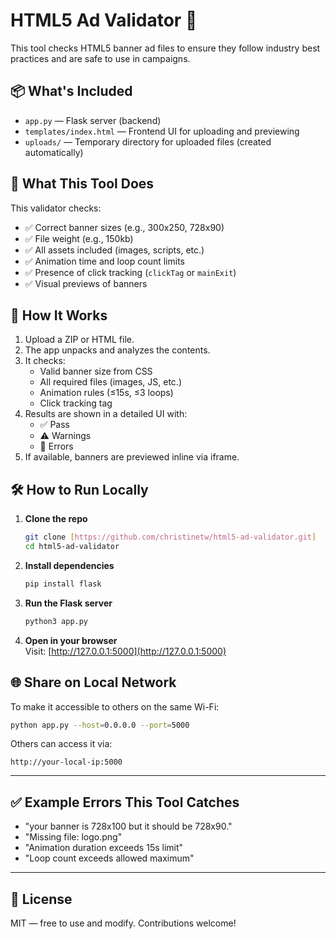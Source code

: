 # HTML5 Ad Validator 🧪

This tool checks HTML5 banner ad files to ensure they follow industry best practices and are safe to use in campaigns.

## 📦 What's Included

- `app.py` — Flask server (backend)
- `templates/index.html` — Frontend UI for uploading and previewing
- `uploads/` — Temporary directory for uploaded files (created automatically)

## 🚀 What This Tool Does

This validator checks:

- ✅ Correct banner sizes (e.g., 300x250, 728x90)
- ✅ File weight (e.g., 150kb)
- ✅ All assets included (images, scripts, etc.)
- ✅ Animation time and loop count limits
- ✅ Presence of click tracking (`clickTag` or `mainExit`)
- ✅ Visual previews of banners

## 🧠 How It Works

1. Upload a ZIP or HTML file.
2. The app unpacks and analyzes the contents.
3. It checks:
   - Valid banner size from CSS
   - All required files (images, JS, etc.)
   - Animation rules (≤15s, ≤3 loops)
   - Click tracking tag
4. Results are shown in a detailed UI with:
   - ✅ Pass
   - ⚠️ Warnings
   - 🛑 Errors
5. If available, banners are previewed inline via iframe.

## 🛠 How to Run Locally

1. **Clone the repo**  
   ```bash
   git clone [https://github.com/christinetw/html5-ad-validator.git]
   cd html5-ad-validator
   ```

2. **Install dependencies**  
   ```bash
   pip install flask
   ```

3. **Run the Flask server**  
   ```bash
   python3 app.py
   ```

4. **Open in your browser**  
   Visit: [http://127.0.0.1:5000](http://127.0.0.1:5000)

## 🌐 Share on Local Network

To make it accessible to others on the same Wi-Fi:

```bash
python app.py --host=0.0.0.0 --port=5000
```

Others can access it via:
```
http://your-local-ip:5000
```

---

## ✅ Example Errors This Tool Catches

- "your banner is 728x100 but it should be 728x90."
- "Missing file: logo.png"
- "Animation duration exceeds 15s limit"
- "Loop count exceeds allowed maximum"


---

## 📄 License

MIT — free to use and modify. Contributions welcome!
